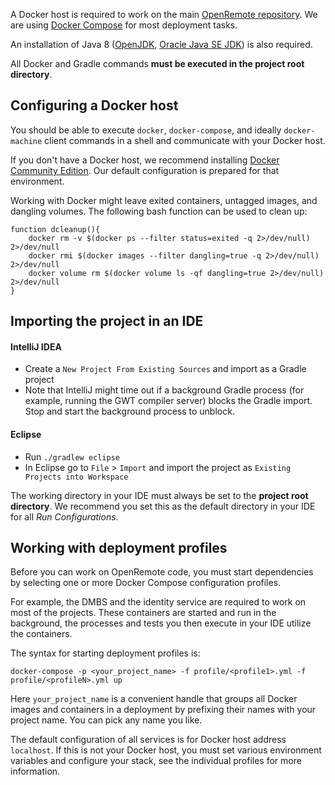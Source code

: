 A Docker host is required to work on the main [OpenRemote repository](https://github.com/openremote/openremote/). We are using [Docker Compose](https://docs.docker.com/compose/) for most deployment tasks.

An installation of Java 8 ([OpenJDK](http://openjdk.java.net/), [Oracle Java SE JDK](http://www.oracle.com/technetwork/java/javase/downloads/index.html)) is also required.

 All Docker and Gradle commands **must be executed in the project root directory**.

## Configuring a Docker host

You should be able to execute `docker`, `docker-compose`, and ideally `docker-machine` client commands in a shell and communicate with your Docker host.

If you don't have a Docker host, we recommend installing [Docker Community Edition](https://www.docker.com/). Our default configuration is prepared for that environment.

Working with Docker might leave exited containers, untagged images, and dangling volumes. The following bash function can be used to clean up:

```
function dcleanup(){
    docker rm -v $(docker ps --filter status=exited -q 2>/dev/null) 2>/dev/null
    docker rmi $(docker images --filter dangling=true -q 2>/dev/null) 2>/dev/null
    docker volume rm $(docker volume ls -qf dangling=true 2>/dev/null) 2>/dev/null
}
```

<!--
## Setting up a custom Docker host

If you do not have Docker host, you can install a virtual machine as follows:

- Install [VirtualBox](https://www.virtualbox.org/wiki/Downloads)
- Install [Vagrant](http://www.vagrantup.com/downloads.html)
- Install [Docker Toolbox](https://www.docker.com/products/overview#/docker_toolbox)
- Check out the [OpenRemote project](https://github.com/openremote/openremote) and change to `$PROJECT_DIRECTORY/platform/`
- Execute `vagrant up` to start a virtual machine

Configure the virtual machine as a Docker host machine with:
```
docker-machine create \
  -d generic \
  --generic-ssh-user=$(vagrant ssh-config | grep ' User ' | cut -d ' ' -f 4) \
  --generic-ssh-key=$(vagrant ssh-config | grep IdentityFile | cut -d ' ' -f 4) \
  --generic-ip-address=$(vagrant ssh-config | grep HostName | cut -d ' ' -f 4) \
  --generic-ssh-port=$(vagrant ssh-config | grep Port | cut -d ' ' -f 4) \
  openremote
```

Check your Docker host machines with `docker-machine ls`.

To prepare your shell environment (variables), run `eval $(docker-machine env openremote)`. Now  execute `docker [version|images|ps|...]` to interact with your Docker host. You can login directly on your Docker host machine with `vagrant ssh`.
-->

## Importing the project in an IDE

#### IntelliJ IDEA

- Create a `New Project From Existing Sources` and import as a Gradle project
- Note that IntelliJ might time out if a background Gradle process (for example, running the GWT compiler server) blocks the Gradle import. Stop and start the background process to unblock.

#### Eclipse

- Run `./gradlew eclipse`
- In Eclipse go to `File` > `Import` and import the project as `Existing Projects into Workspace`

The working directory in your IDE must always be set to the **project root directory**. We recommend you set this as the default directory in your IDE for all *Run Configurations*.

## Working with deployment profiles

Before you can work on OpenRemote code, you must start dependencies by selecting one or more Docker Compose configuration profiles.

For example, the DMBS and the identity service are required to work on most of the projects. These containers are started and run in the background, the processes and tests you then execute in your IDE utilize the containers.

The syntax for starting deployment profiles is:

```
docker-compose -p <your_project_name> -f profile/<profile1>.yml -f profile/<profileN>.yml up
```

Here `your_project_name` is a convenient handle that groups all Docker images and containers in a deployment by prefixing their names with your project name. You can pick any name you like.

The default configuration of all services is for Docker host address `localhost`. If this is not your Docker host, you must set various environment variables and configure your stack, see the individual profiles for more information.
